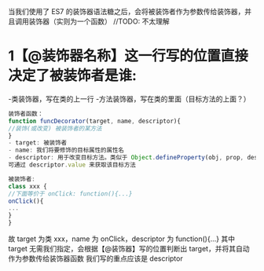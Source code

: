 当我们使用了 ES7 的装饰器语法糖之后，会将被装饰者作为参数传给装饰器，并且调用装饰器（实则为一个函数）
//TODO: 不太理解

# 1【@装饰器名称】这一行写的位置直接决定了被装饰者是谁:

-类装饰器，写在类的上一行 -方法装饰器，写在类的里面（目标方法的上面？）

```js
装饰者函数：
function funcDecorator(target, name, descriptor){
//装饰(或改变) 被装饰者的某方法
}
- target: 被装饰者
- name: 我们将要修饰的目标属性的属性名
- descriptor: 用于改变目标方法。类似于 Object.defineProperty(obj, prop, descriptor)当中的 descriptor
可通过 descriptor.value 来获取该目标方法

被装饰者:
class xxx {
//下面等价于 onClick: function(){...}
onClick(){
...
}
}
```

故 target 为类 xxx，name 为 onClick，descriptor 为 function(){...}
其中 target 无需我们指定，会根据【@装饰器】写的位置判断出 target，并将其自动作为参数传给装饰器函数
我们写的重点应该是 descriptor
